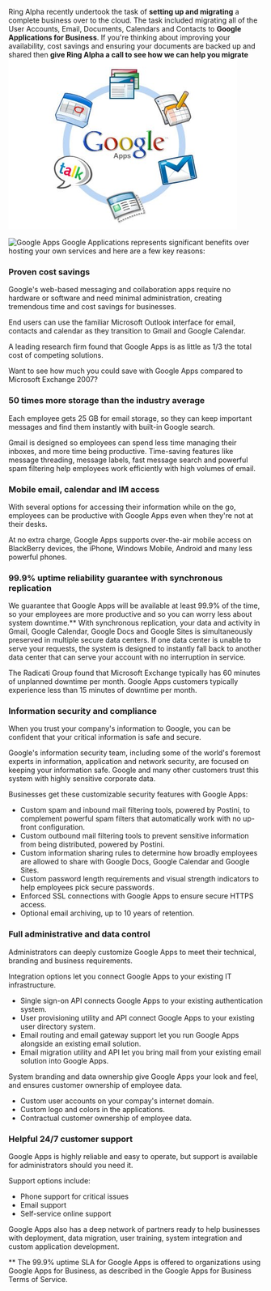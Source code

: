 
Ring Alpha recently undertook the task of **setting up and migrating** a
complete business over to the cloud. The task included migrating all of
the User Accounts, Email, Documents, Calendars and Contacts to **Google
Applications for Business**.
If you're thinking about improving your availability, cost savings and
ensuring your documents are backed up and shared then **give Ring Alpha
a call to see how we can help you migrate**
![](/assets/img/Google-Apps3.jpg "Google Apps")

![](/assets/img/google-apps-graphic.jpg "Google Apps")
Google Applications represents significant benefits over hosting your
own services and here are a few key
reasons:

<div class="section">

### Proven cost savings

Google's web-based messaging and collaboration apps require no hardware
or software and
need minimal administration, creating tremendous time and cost savings
for businesses.

End users can use the familiar Microsoft Outlook
interface for email, contacts and calendar as they transition to Gmail
and Google
Calendar.

A leading research firm found that Google Apps is as little as 1/3 the
total cost of
competing solutions.

Want to see how much you could save with Google Apps compared to
Microsoft Exchange 2007?

### 50 times more storage than the industry average

Each employee gets 25 GB for email storage, so they can keep important
messages and find
them instantly with built-in Google search.

Gmail is designed so employees can spend less time managing their
inboxes, and more time
being productive. Time-saving features like message threading, message
labels, fast
message search and powerful spam filtering help employees work
efficiently with high
volumes of email.

### Mobile email, calendar and IM access

With several options for accessing their information while on the go,
employees can be
productive with Google Apps even when they're not at their desks.

At no extra charge, Google Apps supports over-the-air mobile access on
BlackBerry
devices, the iPhone, Windows Mobile, Android and many less powerful
phones.

### 99.9% uptime reliability guarantee with synchronous replication

We guarantee that Google Apps will be available at least 99.9% of the
time, so your
employees are more productive and so you can worry less about system
downtime.\*\*
With synchronous replication, your data and activity in Gmail, Google
Calendar, Google
Docs and Google Sites is simultaneously preserved in multiple secure
data centers. If one
data center is unable to serve your requests, the system is designed to
instantly fall
back to another data center that can serve your account with no
interruption in service.

The Radicati Group found that Microsoft Exchange typically has 60
minutes of unplanned
downtime per month. Google Apps customers typically experience less
than 15 minutes of
downtime per month.

### Information security and compliance

When you trust your company's information to Google, you can be
confident that your
critical information is safe and secure.

Google's information security team, including some of the world's
foremost experts
in information, application and network security, are focused on
keeping your information
safe. Google and many other customers trust this system with highly
sensitive corporate
data.

Businesses get these customizable security features with Google
Apps:

- Custom spam and inbound mail filtering tools, powered by Postini, to
  complement
  powerful spam filters that automatically work with no up-front
  configuration.
- Custom outbound mail filtering tools to prevent sensitive
  information from being
  distributed, powered by Postini.
- Custom information sharing rules to determine how broadly employees
  are allowed to
  share with Google Docs, Google Calendar and Google Sites.
- Custom password length requirements and visual strength indicators
  to help employees
  pick secure passwords.
- Enforced SSL connections with Google Apps to ensure secure HTTPS
  access.
- Optional email archiving, up to 10 years of retention.

### Full administrative and data control

Administrators can deeply customize Google Apps to meet their technical,
branding and
business requirements.

Integration options let you connect Google Apps to your existing IT
infrastructure.

- Single sign-on API connects Google Apps to your existing
  authentication system.
- User provisioning utility and API connect Google Apps to your
  existing user directory
  system.
- Email routing and email gateway support let you run Google Apps
  alongside an existing
  email solution.
- Email migration utility and API let you bring mail from your
  existing email solution
  into Google Apps.

System branding and data ownership give Google Apps your look and feel,
and ensures
customer ownership of employee data.

- Custom user accounts on your compay's internet domain.
- Custom logo and colors in the applications.
- Contractual customer ownership of employee data.

### Helpful 24/7 customer support

Google Apps is highly reliable and easy to operate, but support is
available for
administrators should you need it.

Support options
include:

- Phone support for critical issues
- Email support
- Self-service online support

Google Apps also has a deep network of partners ready to help businesses
with
deployment, data migration, user training, system integration and
custom application
development.

\*\* The 99.9% uptime SLA for Google Apps is offered to organizations
using Google
Apps for Business, as described in the Google Apps for Business Terms
of Service.

</div>

